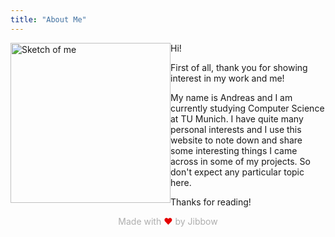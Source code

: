 ```yaml
---
title: "About Me"
---
```


<img src="/about/sketch.png" alt="Sketch of me" style="width: 256px; float: left"/>

Hi!

First of all, thank you for showing interest in my work and me!

My name is Andreas and I am currently studying Computer Science at TU Munich. I have quite many personal interests and I use this website to note down and share some interesting things I came across in some of my projects. So don't expect any particular topic here.

Thanks for reading!

<div style="color: #00000050; display:table; margin:0 auto; clear: both;">
Made with <span style="color: #e50000;">❤</span> by Jibbow
</div>

